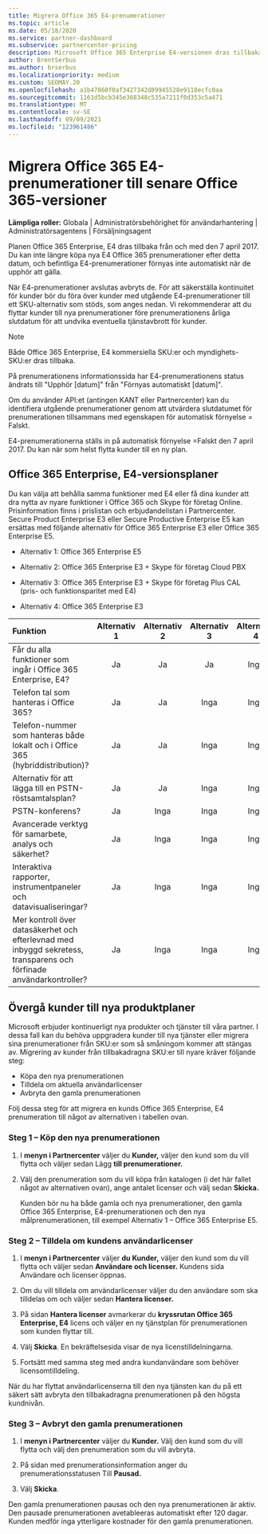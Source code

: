```yaml
---
title: Migrera Office 365 E4-prenumerationer
ms.topic: article
ms.date: 05/18/2020
ms.service: partner-dashboard
ms.subservice: partnercenter-pricing
description: Microsoft Office 365 Enterprise E4-versionen dras tillbaka den 7 april 2017. Lär dig hur du migrerar dina kundprenumerationer till nyare versioner av Office 365.
author: BrentSerbus
ms.author: brserbus
ms.localizationpriority: medium
ms.custom: SEOMAY.20
ms.openlocfilehash: a1b47860f0af3427342d89945528e9118ecfc0aa
ms.sourcegitcommit: 1161d5bcb345e368348c535a7211f0d353c5a471
ms.translationtype: MT
ms.contentlocale: sv-SE
ms.lasthandoff: 09/09/2021
ms.locfileid: "123961486"
---
```

# <a name="migrate-office-365-e4-subscriptions-to-newer-office-365-versions"></a>Migrera Office 365 E4-prenumerationer till senare Office 365-versioner

**Lämpliga roller:** Globala | Administratörsbehörighet för användarhantering | Administratörsagentens | Försäljningsagent

Planen Office 365 Enterprise, E4 dras tillbaka från och med den 7 april 2017. Du kan inte längre köpa nya E4 Office 365 prenumerationer efter detta datum, och befintliga E4-prenumerationer förnyas inte automatiskt när de upphör att gälla.

När E4-prenumerationer avslutas avbryts de. För att säkerställa kontinuitet för kunder bör du föra över kunder med utgående E4-prenumerationer till ett SKU-alternativ som stöds, som anges nedan. Vi rekommenderar att du flyttar kunder till nya prenumerationer före prenumerationens årliga slutdatum för att undvika eventuella tjänstavbrott för kunder. 

> [!NOTE]  
> Både Office 365 Enterprise, E4 kommersiella SKU:er och myndighets-SKU:er dras tillbaka.
 
På prenumerationens informationssida har E4-prenumerationens status ändrats till "Upphör [datum]" från "Förnyas automatiskt [datum]". 

Om du använder API:et (antingen KANT eller Partnercenter) kan du identifiera utgående prenumerationer genom att utvärdera slutdatumet för prenumerationen tillsammans med egenskapen för automatisk förnyelse = Falskt. 

E4-prenumerationerna ställs in på automatisk förnyelse =Falskt den 7 april 2017. Du kan när som helst flytta kunder till en ny plan. 

## <a name="office-365-enterprise-e4-edition-replacement-plans"></a>Office 365 Enterprise, E4-versionsplaner

Du kan välja att behålla samma funktioner med E4 eller få dina kunder att dra nytta av nyare funktioner i Office 365 och Skype för företag Online. Prisinformation finns i prislistan och erbjudandelistan i Partnercenter. Secure Product Enterprise E3 eller Secure Productive Enterprise E5 kan ersättas med följande alternativ för Office 365 Enterprise E3 eller Office 365 Enterprise E5.

- Alternativ 1: Office 365 Enterprise E5

- Alternativ 2: Office 365 Enterprise E3 + Skype för företag Cloud PBX

- Alternativ 3: Office 365 Enterprise E3 + Skype för företag Plus CAL (pris- och funktionsparitet med E4)

- Alternativ 4: Office 365 Enterprise E3


| Funktion | Alternativ 1 | Alternativ 2 | Alternativ 3 | Alternativ 4 |
| :---    | :------: |   :---:  |   :---:  |   :---:  |
| Får du alla funktioner som ingår i Office 365 Enterprise, E4? | Ja | Ja | Ja | Inga |
| Telefon tal som hanteras i Office 365? | Ja | Ja | Inga | Inga |
| Telefon-nummer som hanteras både lokalt och i Office 365 (hybriddistribution)? | Ja | Ja | Inga | Inga |
| Alternativ för att lägga till en PSTN-röstsamtalsplan? | Ja | Ja | Inga | Inga |
| PSTN-konferens? | Ja | Inga | Inga | Inga |
| Avancerade verktyg för samarbete, analys och säkerhet? | Ja | Inga | Inga | Inga |
| Interaktiva rapporter, instrumentpaneler och datavisualiseringar? | Ja | Inga | Inga | Inga | 
| Mer kontroll över datasäkerhet och efterlevnad med inbyggd sekretess, transparens och förfinade användarkontroller? | Ja | Inga | Inga | Inga | 

## <a name="transition-customers-to-new-product-plans"></a>Övergå kunder till nya produktplaner

Microsoft erbjuder kontinuerligt nya produkter och tjänster till våra partner. I dessa fall kan du behöva uppgradera kunder till nya tjänster eller migrera sina prenumerationer från SKU:er som så småningom kommer att stängas av. Migrering av kunder från tillbakadragna SKU:er till nyare kräver följande steg:

-   Köpa den nya prenumerationen
-   Tilldela om aktuella användarlicenser
-   Avbryta den gamla prenumerationen

Följ dessa steg för att migrera en kunds Office 365 Enterprise, E4 prenumeration till något av alternativen i tabellen ovan.

### <a name="step-1---purchase-the-new-subscription"></a>Steg 1 – Köp den nya prenumerationen

1. I **menyn i Partnercenter** väljer du **Kunder,** väljer den kund som du vill flytta och väljer sedan Lägg **till prenumerationer.**

2. Välj den prenumeration som du vill köpa från katalogen (i det här fallet något av alternativen ovan), ange antalet licenser och välj sedan **Skicka.**

   Kunden bör nu ha både gamla och nya prenumerationer, den gamla Office 365 Enterprise, E4-prenumerationen och den nya målprenumerationen, till exempel Alternativ 1 – Office 365 Enterprise E5.

### <a name="step-2---reassign-the-customers-users-licenses"></a>Steg 2 – Tilldela om kundens användarlicenser

1. I **menyn i Partnercenter** väljer **du Kunder,** väljer den kund som du vill flytta och väljer sedan **Användare och licenser.** Kundens sida Användare och licenser öppnas.

2. Om du vill tilldela om användarlicenser väljer du den användare som ska tilldelas om och väljer sedan **Hantera licenser.**

3. På sidan **Hantera licenser** avmarkerar du **kryssrutan Office 365 Enterprise, E4** licens och väljer en ny tjänstplan för prenumerationen som kunden flyttar till.

4. Välj **Skicka**. En bekräftelsesida visar de nya licenstilldelningarna.

5. Fortsätt med samma steg med andra kundanvändare som behöver licensomtilldeling.

När du har flyttat användarlicenserna till den nya tjänsten kan du på ett säkert sätt avbryta den tillbakadragna prenumerationen på den högsta kundnivån.

### <a name="step-3---cancel-the-old-subscription"></a>Steg 3 – Avbryt den gamla prenumerationen

1. I **menyn i Partnercenter** väljer du **Kunder.** Välj den kund som du vill flytta och välj den prenumeration som du vill avbryta.

2. På sidan med prenumerationsinformation anger du prenumerationsstatusen Till **Pausad.**

3. Välj **Skicka**.

Den gamla prenumerationen pausas och den nya prenumerationen är aktiv. Den pausade prenumerationen avetableeras automatiskt efter 120 dagar. Kunden medför inga ytterligare kostnader för den gamla prenumerationen.



 




